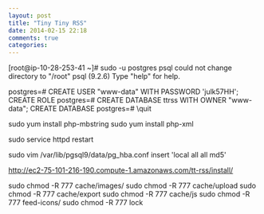 ```yaml
---
layout: post
title: "Tiny Tiny RSS"
date: 2014-02-15 22:18
comments: true
categories: 
---
```



[root@ip-10-28-253-41 ~]# sudo -u postgres psql
could not change directory to "/root"
psql (9.2.6)
Type "help" for help.

postgres=# CREATE USER "www-data" WITH PASSWORD 'julk57HH';
CREATE ROLE
postgres=# CREATE DATABASE ttrss WITH OWNER "www-data";
CREATE DATABASE
postgres=# \quit



sudo yum install php-mbstring
sudo yum install php-xml

sudo service httpd restart

sudo vim /var/lib/pgsql9/data/pg_hba.conf
insert 'local all all md5'

http://ec2-75-101-216-190.compute-1.amazonaws.com/tt-rss/install/


sudo chmod -R 777 cache/images/
sudo chmod -R 777 cache/upload
sudo chmod -R 777 cache/export
sudo chmod -R 777 cache/js
sudo chmod -R 777 feed-icons/
sudo chmod -R 777 lock


